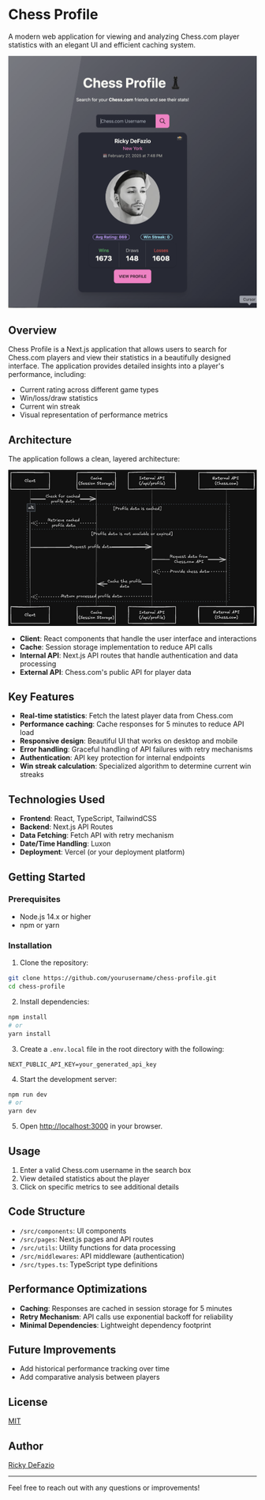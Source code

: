 # Chess Profile

A modern web application for viewing and analyzing Chess.com player statistics with an elegant UI and efficient caching system.

![Chess Profile UI](public/screenshot.png)

## Overview

Chess Profile is a Next.js application that allows users to search for Chess.com players and view their statistics in a beautifully designed interface. The application provides detailed insights into a player's performance, including:

- Current rating across different game types
- Win/loss/draw statistics
- Current win streak
- Visual representation of performance metrics

## Architecture

The application follows a clean, layered architecture:

![Chess Profile Architecture](public/architecture.png)

- **Client**: React components that handle the user interface and interactions
- **Cache**: Session storage implementation to reduce API calls
- **Internal API**: Next.js API routes that handle authentication and data processing
- **External API**: Chess.com's public API for player data

## Key Features

- **Real-time statistics**: Fetch the latest player data from Chess.com
- **Performance caching**: Cache responses for 5 minutes to reduce API load
- **Responsive design**: Beautiful UI that works on desktop and mobile
- **Error handling**: Graceful handling of API failures with retry mechanisms
- **Authentication**: API key protection for internal endpoints
- **Win streak calculation**: Specialized algorithm to determine current win streaks

## Technologies Used

- **Frontend**: React, TypeScript, TailwindCSS
- **Backend**: Next.js API Routes
- **Data Fetching**: Fetch API with retry mechanism
- **Date/Time Handling**: Luxon
- **Deployment**: Vercel (or your deployment platform)

## Getting Started

### Prerequisites

- Node.js 14.x or higher
- npm or yarn

### Installation

1. Clone the repository:

```bash
git clone https://github.com/yourusername/chess-profile.git
cd chess-profile
```

2. Install dependencies:

```bash
npm install
# or
yarn install
```

3. Create a `.env.local` file in the root directory with the following:

```
NEXT_PUBLIC_API_KEY=your_generated_api_key
```

4. Start the development server:

```bash
npm run dev
# or
yarn dev
```

5. Open [http://localhost:3000](http://localhost:3000) in your browser.

## Usage

1. Enter a valid Chess.com username in the search box
2. View detailed statistics about the player
3. Click on specific metrics to see additional details

## Code Structure

- `/src/components`: UI components
- `/src/pages`: Next.js pages and API routes
- `/src/utils`: Utility functions for data processing
- `/src/middlewares`: API middleware (authentication)
- `/src/types.ts`: TypeScript type definitions

## Performance Optimizations

- **Caching**: Responses are cached in session storage for 5 minutes
- **Retry Mechanism**: API calls use exponential backoff for reliability
- **Minimal Dependencies**: Lightweight dependency footprint

## Future Improvements

- Add historical performance tracking over time
- Add comparative analysis between players

## License

[MIT](LICENSE)

## Author

[Ricky DeFazio](https://rickydefazio.github.io/)

---

Feel free to reach out with any questions or improvements!

